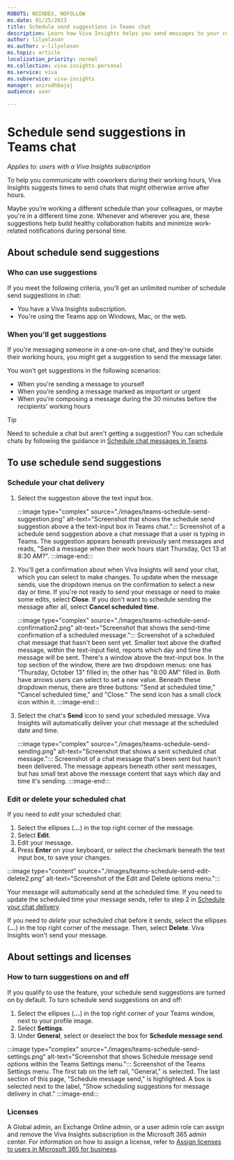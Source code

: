 ```yaml
---
ROBOTS: NOINDEX, NOFOLLOW
ms.date: 01/25/2023
title: Schedule send suggestions in Teams chat 
description: Learn how Viva Insights helps you send messages to your coworkers during their working hours
author: lilyolason
ms.author: v-lilyolason
ms.topic: article
localization_priority: normal 
ms.collection: viva-insights-personal
ms.service: viva
ms.subservice: viva-insights
manager: anirudhbajaj
audience: user

---
```


# Schedule send suggestions in Teams chat

*Applies to: users with a Viva Insights subscription*

To help you communicate with coworkers during their working hours, Viva Insights suggests times to send chats that might otherwise arrive after hours.

Maybe you’re working a different schedule than your colleagues, or maybe you're in a different time zone. Whenever and wherever you are, these suggestions help build healthy collaboration habits and minimize work-related notifications during personal time.

## About schedule send suggestions

### Who can use suggestions

If you meet the following criteria, you'll get an unlimited number of schedule send suggestions in chat: 

* You have a Viva Insights subscription.
* You're using the Teams app on Windows, Mac, or the web.

### When you'll get suggestions

If you're messaging someone in a one-on-one chat, and they're outside their working hours, you might get a suggestion to send the message later.

You won't get suggestions in the following scenarios:

* When you're sending a message to yourself
* When you’re sending a message marked as important or urgent
* When you’re composing a message during the 30 minutes before the recipients’ working hours

>[!Tip]
>Need to schedule a chat but aren't getting a suggestion? You can schedule chats by following the guidance in [Schedule chat messages in Teams](https://support.microsoft.com/en-us/office/schedule-chat-messages-in-teams-2fc5ea77-7bb4-4511-8f59-e62bac1c0f6a#:~:text=Schedule%20chat%20messages%20in%20Teams%201%20Schedule%20your,message%20and%20select%20More%20Options%20%3E%20Edit.%20).

## To use schedule send suggestions

### Schedule your chat delivery

1. Select the suggestion above the text input box.

    :::image type="complex" source="./images/teams-schedule-send-suggestion.png" alt-text="Screenshot that shows the schedule send suggestion above a the text-input box in Teams chat.":::
       Screenshot of a schedule send suggestion above a chat message that a user is typing in Teams. The suggestion appears beneath previously sent messages and reads, "Send a message when their work hours start Thursday, Oct 13 at 8:30 AM?".
    :::image-end:::

1. You'll get a confirmation about when Viva Insights will send your chat, which you can select to make changes. To update when the message sends, use the dropdown menus on the confirmation to select a new day or time. If you're not ready to send your message or need to make some edits, select **Close**. If you don't want to schedule sending the message after all, select **Cancel scheduled time**. 

    :::image type="complex" source="./images/teams-schedule-send-confirmation2.png" alt-text="Screenshot that shows the send-time confirmation of a scheduled message.":::
       Screenshot of a scheduled chat message that hasn't been sent yet. Smaller text above the drafted message, within the text-input field, reports which day and time the message will be sent. There's a window above the text-input box. In the top section of the window, there are two dropdown menus: one has "Thursday, October 13" filled in; the other has "8:00 AM" filled in. Both have arrows users can select to set a new value. Beneath these dropdown menus, there are three buttons: "Send at scheduled time," "Cancel scheduled time," and "Close." The send icon has a small clock icon within it.
    :::image-end:::

1. Select the chat's **Send** icon to send your scheduled message. Viva Insights will automatically deliver your chat message at the scheduled date and time. 

    :::image type="complex" source="./images/teams-schedule-send-sending.png" alt-text="Screenshot that shows a sent scheduled chat message.":::
       Screenshot of a chat message that's been sent but hasn't been delivered. The message appears beneath other sent messages, but has small text above the message content that says which day and time it's sending.
    :::image-end:::

### Edit or delete your scheduled chat

If you need to *edit* your scheduled chat:

1. Select the ellipses (**...**) in the top right corner of the message.
1. Select **Edit**. 
1. Edit your message.
1. Press **Enter** on your keyboard, or select the checkmark beneath the text input box, to save your changes.

:::image type="content" source="./images/teams-schedule-send-edit-delete2.png" alt-text="Screenshot of the Edit and Delete options menu.":::

Your message will automatically send at the scheduled time. If you need to update the scheduled time your message sends, refer to step 2 in [Schedule your chat delivery](#schedule-your-chat-delivery).

If you need to *delete* your scheduled chat before it sends, select the ellipses (**...**) in the top right corner of the message. Then, select **Delete**. Viva Insights won't send your message.

## About settings and licenses

### How to turn suggestions on and off

If you qualify to use the feature, your schedule send suggestions are turned on by default. To turn schedule send suggestions on and off:

1. Select the ellipses (**...**) in the top right corner of your Teams window, next to your profile image.
1. Select **Settings**.
1. Under **General**, select or deselect the box for **Schedule message send**.

:::image type="complex" source="./images/teams-schedule-send-settings.png" alt-text="Screenshot that shows Schedule message send options within the Teams Settings menu.":::
   Screenshot of the Teams Settings menu. The first tab on the left rail, "General," is selected. The last section of this page, "Schedule message send," is highlighted. A box is selected next to the label, "Show scheduling suggestions for message delivery in chat."
:::image-end:::

### Licenses

A Global admin, an Exchange Online admin, or a user admin role can assign and remove the Viva Insights subscription in the Microsoft 365 admin center. For information on how to assign a license, refer to [Assign licenses to users in Microsoft 365 for business](https://support.office.com/article/assign-licenses-to-users-in-office-365-for-business-997596b5-4173-4627-b915-36abac6786dc).



